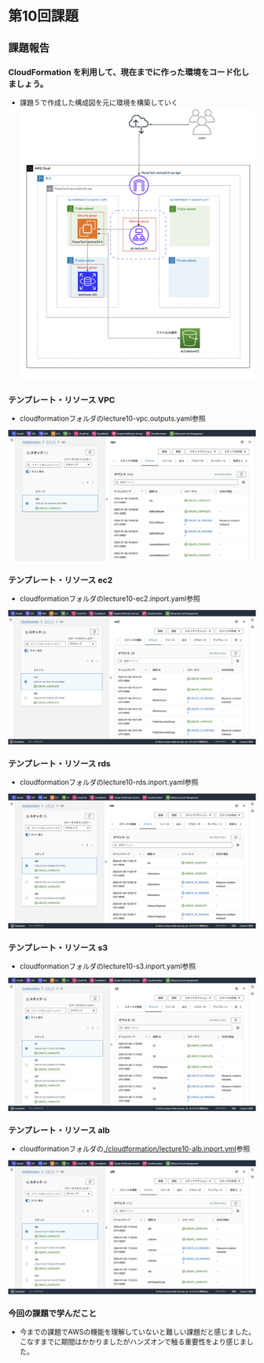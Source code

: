 # **第10回課題**

## 課題報告

### CloudFormation を利用して、現在までに作った環境をコード化しましょう。
 - 課題５で作成した構成図を元に環境を構築していく
![a](./lecture10/課題５で作成した構成図を元に環境を構築していく.png)

### テンプレート・リソース VPC

- cloudformationフォルダのlecture10-vpc.outputs.yaml参照

![b](./lecture10/lecture10-vpc.outputs.yaml参照.png)

### テンプレート・リソース ec2

- cloudformationフォルダのlecture10-ec2.inport.yaml参照

![c](./lecture10/lecture10-ec2.inport.yaml参照.png)

### テンプレート・リソース rds

- cloudformationフォルダのlecture10-rds.inport.yaml参照

![d](./lecture10/lecture10-rds.inport.yaml参照.png)

### テンプレート・リソース s3

- cloudformationフォルダのlecture10-s3.inport.yaml参照

![e](./lecture10/lecture10-s3.inport.yaml参照.png)

### テンプレート・リソース alb

- cloudformationフォルダの[./cloudformation/lecture10-alb.inport.yml](lecture10-alb.inport.yml)参照

![f](./lecture10/lecture10-alb.inport.yaml参照.png)


### 今回の課題で学んだこと
- 今までの課題でAWSの機能を理解していないと難しい課題だと感じました。こなすまでに期間はかかりましたがハンズオンで触る重要性をより感じました。
